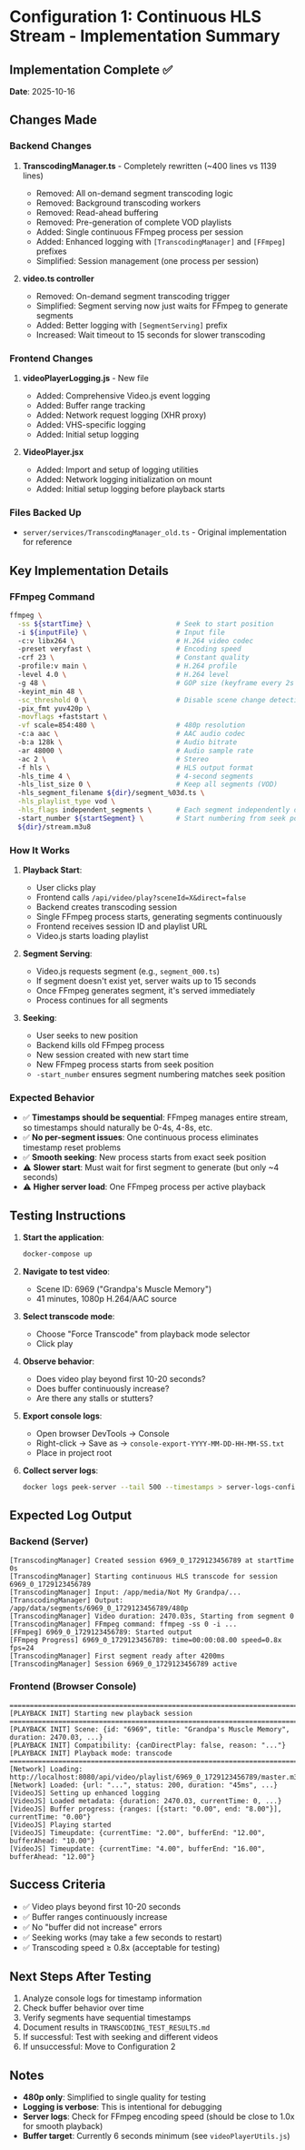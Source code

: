 # Configuration 1: Continuous HLS Stream - Implementation Summary

## Implementation Complete ✅

**Date**: 2025-10-16

## Changes Made

### Backend Changes

1. **TranscodingManager.ts** - Completely rewritten (~400 lines vs 1139 lines)
   - Removed: All on-demand segment transcoding logic
   - Removed: Background transcoding workers
   - Removed: Read-ahead buffering
   - Removed: Pre-generation of complete VOD playlists
   - Added: Single continuous FFmpeg process per session
   - Added: Enhanced logging with `[TranscodingManager]` and `[FFmpeg]` prefixes
   - Simplified: Session management (one process per session)

2. **video.ts controller**
   - Removed: On-demand segment transcoding trigger
   - Simplified: Segment serving now just waits for FFmpeg to generate segments
   - Added: Better logging with `[SegmentServing]` prefix
   - Increased: Wait timeout to 15 seconds for slower transcoding

### Frontend Changes

1. **videoPlayerLogging.js** - New file
   - Added: Comprehensive Video.js event logging
   - Added: Buffer range tracking
   - Added: Network request logging (XHR proxy)
   - Added: VHS-specific logging
   - Added: Initial setup logging

2. **VideoPlayer.jsx**
   - Added: Import and setup of logging utilities
   - Added: Network logging initialization on mount
   - Added: Initial setup logging before playback starts

### Files Backed Up

- `server/services/TranscodingManager_old.ts` - Original implementation for reference

## Key Implementation Details

### FFmpeg Command

```bash
ffmpeg \
  -ss ${startTime} \                     # Seek to start position
  -i ${inputFile} \                      # Input file
  -c:v libx264 \                         # H.264 video codec
  -preset veryfast \                     # Encoding speed
  -crf 23 \                              # Constant quality
  -profile:v main \                      # H.264 profile
  -level 4.0 \                           # H.264 level
  -g 48 \                                # GOP size (keyframe every 2s at 24fps)
  -keyint_min 48 \
  -sc_threshold 0 \                      # Disable scene change detection
  -pix_fmt yuv420p \
  -movflags +faststart \
  -vf scale=854:480 \                    # 480p resolution
  -c:a aac \                             # AAC audio codec
  -b:a 128k \                            # Audio bitrate
  -ar 48000 \                            # Audio sample rate
  -ac 2 \                                # Stereo
  -f hls \                               # HLS output format
  -hls_time 4 \                          # 4-second segments
  -hls_list_size 0 \                     # Keep all segments (VOD)
  -hls_segment_filename ${dir}/segment_%03d.ts \
  -hls_playlist_type vod \
  -hls_flags independent_segments \      # Each segment independently decodable
  -start_number ${startSegment} \        # Start numbering from seek position
  ${dir}/stream.m3u8
```

### How It Works

1. **Playback Start**:
   - User clicks play
   - Frontend calls `/api/video/play?sceneId=X&direct=false`
   - Backend creates transcoding session
   - Single FFmpeg process starts, generating segments continuously
   - Frontend receives session ID and playlist URL
   - Video.js starts loading playlist

2. **Segment Serving**:
   - Video.js requests segment (e.g., `segment_000.ts`)
   - If segment doesn't exist yet, server waits up to 15 seconds
   - Once FFmpeg generates segment, it's served immediately
   - Process continues for all segments

3. **Seeking**:
   - User seeks to new position
   - Backend kills old FFmpeg process
   - New session created with new start time
   - New FFmpeg process starts from seek position
   - `-start_number` ensures segment numbering matches seek position

### Expected Behavior

- ✅ **Timestamps should be sequential**: FFmpeg manages entire stream, so timestamps should naturally be 0-4s, 4-8s, etc.
- ✅ **No per-segment issues**: One continuous process eliminates timestamp reset problems
- ✅ **Smooth seeking**: New process starts from exact seek position
- ⚠️ **Slower start**: Must wait for first segment to generate (but only ~4 seconds)
- ⚠️ **Higher server load**: One FFmpeg process per active playback

## Testing Instructions

1. **Start the application**:
   ```bash
   docker-compose up
   ```

2. **Navigate to test video**:
   - Scene ID: 6969 ("Grandpa's Muscle Memory")
   - 41 minutes, 1080p H.264/AAC source

3. **Select transcode mode**:
   - Choose "Force Transcode" from playback mode selector
   - Click play

4. **Observe behavior**:
   - Does video play beyond first 10-20 seconds?
   - Does buffer continuously increase?
   - Are there any stalls or stutters?

5. **Export console logs**:
   - Open browser DevTools → Console
   - Right-click → Save as → `console-export-YYYY-MM-DD-HH-MM-SS.txt`
   - Place in project root

6. **Collect server logs**:
   ```bash
   docker logs peek-server --tail 500 --timestamps > server-logs-config1.txt
   ```

## Expected Log Output

### Backend (Server)
```
[TranscodingManager] Created session 6969_0_1729123456789 at startTime 0s
[TranscodingManager] Starting continuous HLS transcode for session 6969_0_1729123456789
[TranscodingManager] Input: /app/media/Not My Grandpa/...
[TranscodingManager] Output: /app/data/segments/6969_0_1729123456789/480p
[TranscodingManager] Video duration: 2470.03s, Starting from segment 0
[TranscodingManager] FFmpeg command: ffmpeg -ss 0 -i ...
[FFmpeg] 6969_0_1729123456789: Started output
[FFmpeg Progress] 6969_0_1729123456789: time=00:00:08.00 speed=0.8x fps=24
[TranscodingManager] First segment ready after 4200ms
[TranscodingManager] Session 6969_0_1729123456789 active
```

### Frontend (Browser Console)
```
================================================================================
[PLAYBACK INIT] Starting new playback session
================================================================================
[PLAYBACK INIT] Scene: {id: "6969", title: "Grandpa's Muscle Memory", duration: 2470.03, ...}
[PLAYBACK INIT] Compatibility: {canDirectPlay: false, reason: "..."}
[PLAYBACK INIT] Playback mode: transcode
================================================================================
[Network] Loading: http://localhost:8080/api/video/playlist/6969_0_1729123456789/master.m3u8
[Network] Loaded: {url: "...", status: 200, duration: "45ms", ...}
[VideoJS] Setting up enhanced logging
[VideoJS] Loaded metadata: {duration: 2470.03, currentTime: 0, ...}
[VideoJS] Buffer progress: {ranges: [{start: "0.00", end: "8.00"}], currentTime: "0.00"}
[VideoJS] Playing started
[VideoJS] Timeupdate: {currentTime: "2.00", bufferEnd: "12.00", bufferAhead: "10.00"}
[VideoJS] Timeupdate: {currentTime: "4.00", bufferEnd: "16.00", bufferAhead: "12.00"}
```

## Success Criteria

- ✅ Video plays beyond first 10-20 seconds
- ✅ Buffer ranges continuously increase
- ✅ No "buffer did not increase" errors
- ✅ Seeking works (may take a few seconds to restart)
- ✅ Transcoding speed ≥ 0.8x (acceptable for testing)

## Next Steps After Testing

1. Analyze console logs for timestamp information
2. Check buffer behavior over time
3. Verify segments have sequential timestamps
4. Document results in `TRANSCODING_TEST_RESULTS.md`
5. If successful: Test with seeking and different videos
6. If unsuccessful: Move to Configuration 2

## Notes

- **480p only**: Simplified to single quality for testing
- **Logging is verbose**: This is intentional for debugging
- **Server logs**: Check for FFmpeg encoding speed (should be close to 1.0x for smooth playback)
- **Buffer target**: Currently 6 seconds minimum (see `videoPlayerUtils.js`)
